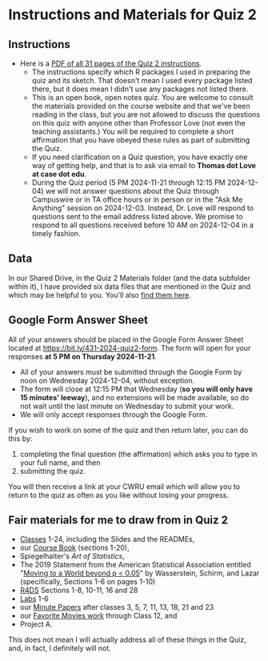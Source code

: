# Instructions and Materials for Quiz 2

## Instructions

- Here is a [PDF of all 31 pages of the Quiz 2 instructions](https://github.com/THOMASELOVE/431-quizzes-2024/blob/main/quiz2/431-2024-quiz2.pdf). 
    - The instructions specify which R packages I used in preparing the quiz and its sketch. That doesn't mean I used every package listed there, but it does mean I didn't use any packages not listed there.
    - This is an open book, open notes quiz. You are welcome to consult the materials provided on the course website and that we've been reading in the class, but you are not allowed to discuss the questions on this quiz with anyone other than Professor Love (not even the teaching assistants.) You will be required to complete a short affirmation that you have obeyed these rules as part of submitting the Quiz.
    - If you need clarification on a Quiz question, you have exactly one way of getting help, and that is to ask via email to **Thomas dot Love at case dot edu**.
    - During the Quiz period (5 PM 2024-11-21 through 12:15 PM 2024-12-04) we will not answer questions about the Quiz through Campuswire or in TA office hours or in person or in the "Ask Me Anything" session on 2024-12-03. Instead, Dr. Love will respond to questions sent to the email address listed above. We promise to respond to all questions received before 10 AM on 2024-12-04 in a timely fashion.

## Data

In our Shared Drive, in the Quiz 2 Materials folder (and the data subfolder within it), I have provided six data files that are mentioned in the Quiz and which may be helpful to you. You'll also [find them here](https://github.com/THOMASELOVE/431-quizzes-2024/tree/main/quiz2/data).

## Google Form Answer Sheet

All of your answers should be placed in the Google Form Answer Sheet located at <https://bit.ly/431-2024-quiz2-form>. The form will open for your responses **at 5 PM on Thursday 2024-11-21**.

- All of your answers must be submitted through the Google Form by noon on Wednesday 2024-12-04, without exception.
- The form will close at 12:15 PM that Wednesday (**so you will only have 15 minutes' leeway**), and no extensions will be made available, so do not wait until the last minute on Wednesday to submit your work.
- We will only accept responses through the Google Form.

If you wish to work on some of the quiz and then return later, you can do this by:

1. completing the final question (the affirmation) which asks you to type in your full name, and then
2. submitting the quiz.

You will then receive a link at your CWRU email which will allow you to return to the quiz as often as you like without losing your progress.
  
## Fair materials for me to draw from in Quiz 2

- [Classes](https://github.com/THOMASELOVE/431-classes-2024/tree/main) 1-24, including the Slides and the READMEs,
- our [Course Book](https://thomaselove.github.io/431-book/) (sections 1-20),
- Spiegelhalter's *Art of Statistics*,
- The 2019 Statement from the American Statistical Association entitled "[Moving to a World beyond p < 0.05](https://amstat.tandfonline.com/doi/full/10.1080/00031305.2019.1583913)" by Wasserstein, Schirm, and Lazar (specifically, Sections 1-6 on pages 1-10)
- [R4DS](https://r4ds.hadley.nz/) Sections 1-8, 10-11, 16 and 28 
- [Labs](https://github.com/THOMASELOVE/431-labs-2024/blob/main/README.md) 1-6
- our [Minute Papers](https://github.com/THOMASELOVE/431-minute-2024) after classes 3, 5, 7, 11, 13, 18, 21 and 23
- our [Favorite Movies work](https://github.com/THOMASELOVE/431-classes-2024/tree/main/movies) through Class 12, and
- Project A.

This does not mean I will actually address all of these things in the Quiz, and, in fact, I definitely will not.
